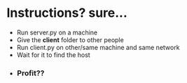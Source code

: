 # Instructions? sure...

* Run server.py on a machine
* Give the **client** folder to other people
* Run client.py on other/same machine and same network
* Wait for it to find the host
* ### Profit??
